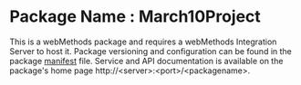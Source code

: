 # Package Name : March10Project
This is a webMethods package and requires a webMethods Integration Server to host it. Package versioning and configuration can be found in the package [manifest](./March10Project/manifest.v3) file. Service and API documentation is available on the package's home page http://&lt;server&gt;:&lt;port&gt;/&lt;packagename>.